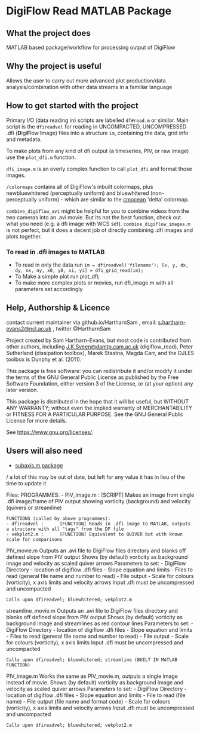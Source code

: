 # DigiFlow Read MATLAB Package

## What the project does 
MATLAB based package/workflow for processing output of DigiFlow

## Why the project is useful
Allows the user to carry out more advanced plot production/data analysis/combination with other data streams in a familiar language

## How to get started with the project
Primary I/O (data reading in) scripts are labelled `df#read.m` or similar. Main script is the `dfireadvel` for reading in UNCOMPACTED, UNCOMPRESSED .dfi (**D**igi**F**low **I**mage) files into a structure `im`, containing the data, grid info and metadata. 

To make plots from any kind of dfi output (a timeseries, PIV, or raw image) use the `plot_dfi.m` function. 

`dfi_image.m` is an overly complex function to call `plot_dfi` and format those images. 

`/colormaps` contains all of DigiFlow's inbuilt colormaps, plus newbluewhitered (perceptually uniform) and bluewhitered (non-perceptually uniform) - which are similar to the [cmocean](https://uk.mathworks.com/matlabcentral/fileexchange/57773-cmocean-perceptually-uniform-colormaps) 'delta' colormap. 

`combine_digiflow_avi` might be helpful for you to combine videos from the two cameras into an .avi movie. But its not the best function, check out what you need (e.g. a dfi image with WCS set). `combine_digiflow_images.m` is not perfect, but it does a decent job of directly combining .dfi images and plots together. 

### To read in .dfi images to MATLAB 
- To read in only the data run `im = dfireadvel('filename'); [x, y, dx, dy, nx, ny, x0, y0, xi, yi] = dfi_grid_read(im);`
- To Make a simple plot run plot_dfi;
- To make more complex plots or movies, run dfi_image.m with all parameters set accordingly

## Help, Authorship & Licence
contact current maintainer via github.io/HartharnSam , email: s.hartharn-evans2@ncl.ac.uk , twitter @HartharnSam

Project created by Sam Hartharn-Evans, but most code is contributed from other authors, including J.K.Sveen@damtp.cam.ac.uk (digiflow_read), Peter Sutherland (dissipation toolbox), Marek Stastna, Magda Carr, and the DJLES toolbox is Dunphy et al. (2011).

This package is free software: you can redistribute it and/or modify it under the terms of the GNU General Public License as published by the Free Software Foundation, either version 3 of the License, or (at your option) any later version.

This package is distributed in the hope that it will be useful, but WITHOUT ANY WARRANTY; without even the implied warranty of MERCHANTABILITY or FITNESS FOR A PARTICULAR PURPOSE. See the GNU General Public License for more details.

See <https://www.gnu.org/licenses/>.

## Users will also need
- [subaxis.m package](https://www.mathworks.com/matlabcentral/fileexchange/3696-subaxis-subplot)

\/ a lot of this may be out of date, but left for any value it has in lieu of the time to update it

Files:
    PROGRAMMES: 
	- PIV_image.m :         [SCRIPT] Makes an image from single .dfi image/frame of PIV output showing vorticity (background) and velocity (quivers or streamline)

    FUNCTIONS (called by above programmes):
	- dfireadvel : 		[FUNCTION] Reads in .dfi image to MATLAB, outputs a structure with all "tags" from the DF file
	- vekplot2.m : 		[FUNCTION] Equivalent to QUIVER but with known scale for comparisons


PIV_movie.m
    Outputs an .avi file to DigiFlow files directory and blanks off defined slope from PIV output
    Shows (by default) vorticity as background image and velocity as scaled quiver arrows
    Parameters to set:
    - DigiFlow Directory - location of digiflow .dfi files
    - Slope equation and limits
    - Files to read (general file name and number to read)
    - File output
    - Scale for colours (vorticity), x axis limits and velocity arrows
    Input .dfi must be uncompressed and uncompacted

    Calls upon dfireadvel; bluewhitered; vekplot2.m

streamline_movie.m
    Outputs an .avi file to DigiFlow files directory and blanks off defined slope from PIV output
    Shows (by default) vorticity as background image and streamlines as red contour lines
    Parameters to set:
    - DigiFlow Directory - location of digiflow .dfi files
    - Slope equation and limits
    - Files to read (general file name and number to read)
    - File output
    - Scale for colours (vorticity), x axis limits
    Input .dfi must be uncompressed and uncompacted

    Calls upon dfireadvel; bluewhitered; streamline (BUILT IN MATLAB FUNCTION)

PIV_image.m 
    Works the same as PIV_movie.m, outputs a single image instead of movie.
    Shows (by default) vorticity as background image and velocity as scaled quiver arrows
    Parameters to set:
    - DigiFlow Directory - location of digiflow .dfi files
    - Slope equation and limits
    - File to read (file name)
    - File output (file name and format code)
    - Scale for colours (vorticity), x axis limits and velocity arrows
    Input .dfi must be uncompressed and uncompacted

    Calls upon dfireadvel; bluewhitered; vekplot2.m

